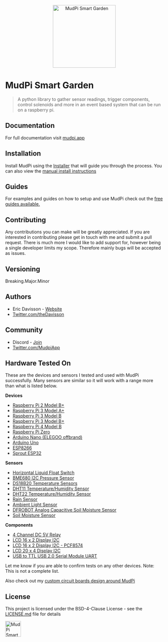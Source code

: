 <p align="center"><img alt="MudPi Smart Garden" title="MudPi Smart Garden" src="https://mudpi.app/img/mudPI_LOGO_small_grad.png" width="200px"></p>

# MudPi Smart Garden
> A python library to gather sensor readings, trigger components, control solenoids and more in an event based system that can be run on a raspberry pi.


## Documentation
For full documentation visit [mudpi.app](https://mudpi.app/docs)


## Installation
Install MudPi using the [Installer](https://github.com/mudpi/installer) that will guide you through the process. You can also view the [manual install instructions](https://github.com/mudpi/installer/blob/master/docs/MANUAL_INSTALL.md)


## Guides
For examples and guides on how to setup and use MudPi check out the [free guides available.](https://mudpi.app/guides)


## Contributing
Any contributions you can make will be greatly appreciated. If you are interested in contributing please get in touch with me and submit a pull request. There is much more I would like to add support for, however being a single developer limits my scope. Therefore mainly bugs will be accepted as issues. 


## Versioning
Breaking.Major.Minor


## Authors
* Eric Davisson  - [Website](http://ericdavisson.com)
* [Twitter.com/theDavisson](https://twitter.com/theDavisson)

## Community
* Discord  - [Join](https://discord.gg/daWg2YH)
* [Twitter.com/MudpiApp](https://twitter.com/mudpiapp)

## Hardware Tested On
These are the devices and sensors I tested and used with MudPi successfully. Many sensors are similar so it will work with a range more than what is listed below. 

**Devices**
* [Raspberry Pi 2 Model B+](https://www.raspberrypi.org/products/raspberry-pi-2-model-b/)
* [Raspberry Pi 3 Model A+](https://www.raspberrypi.org/products/raspberry-pi-3-model-a-plus/)
* [Raspberry Pi 3 Model B](https://www.raspberrypi.org/products/raspberry-pi-3-model-b/)
* [Raspberry Pi 3 Model B+](https://www.raspberrypi.org/products/raspberry-pi-3-model-b/)
* [Raspberry Pi 4 Model B](https://www.raspberrypi.org/products/raspberry-pi-4-model-b/)
* [Raspberry Pi Zero](https://www.raspberrypi.org/products/raspberry-pi-zero/)
* [Arduino Nano (ELEGOO offbrand)](https://www.amazon.com/ELEGOO-Arduino-ATmega328P-without-compatible/dp/B0713XK923)
* [Arduino Uno](https://store.arduino.cc/usa/arduino-uno-rev3)
* [ESP8266](https://www.espressif.com/en/products/hardware/esp8266ex/overview)
* [Sprout ESP32](https://mudpi.app/boards/sprout-esp32-devkit)

**Sensors**
* [Horizontal Liquid Float Switch](https://www.amazon.com/gp/product/B01HLPGJUQ/ref=oh_aui_detailpage_o07_s00?ie=UTF8&psc=1)
* [BME680 I2C Pressure Sensor](https://www.dfrobot.com/product-1697.html)
* [DS18B20 Temperature Sensors](https://www.amazon.com/gp/product/B018KFX5X0/ref=oh_aui_detailpage_o08_s00?ie=UTF8&psc=1)
* [DHT11 Temperature/Humidity Sensor](https://www.amazon.com/gp/product/B01DKC2GQ0/ref=oh_aui_detailpage_o07_s05?ie=UTF8&psc=1)
* [DHT22 Temperature/Humidity Sensor](https://www.dfrobot.com/product-1102.html)
* [Rain Sensor](https://www.amazon.com/gp/product/B01D9JK2F6/ref=oh_aui_detailpage_o03_s00?ie=UTF8&psc=1)
* [Ambient Light Sensor](https://www.dfrobot.com/product-1004.html)
* [DFROBOT Analog Capacitive Soil Moisture Sensor](https://www.amazon.com/gp/product/B01GHY0N4K/ref=oh_aui_detailpage_o01_s00?ie=UTF8&psc=1)
* [Soil Moisture Sensor](https://www.sparkfun.com/products/13322)

**Components**
* [4 Channel DC 5V Relay](https://www.amazon.com/gp/product/B00KTEN3TM/ref=oh_aui_detailpage_o08_s00?ie=UTF8&psc=1)
* [LCD 16 x 2 Display I2C](https://www.dfrobot.com/product-135.html)
* [LCD 16 x 2 Display I2C - PCF8574](https://www.amazon.com/Arducam-Display-Controller-Character-Backlight/dp/B019D9TYMI)
* [LCD 20 x 4 Display I2C](https://www.dfrobot.com/product-590.html)
* [USB to TTL USB 2.0 Serial Module UART](https://www.amazon.com/gp/product/B07CWKHTLH/ref=oh_aui_detailpage_o04_s00?ie=UTF8&psc=1)

Let me know if you are able to confirm tests on any other devices. Note: This is not a complete list.

Also check out my [custom circuit boards design around MudPi](https://mudpi.app/boards)

## License
This project is licensed under the BSD-4-Clause License - see the [LICENSE.md](LICENSE.md) file for details


<img alt="MudPi Smart Garden" title="MudPi Smart Garden" src="https://mudpi.app/img/mudPI_LOGO_small_flat.png" width="50px">

